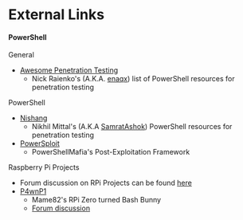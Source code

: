# External Links
#### PowerShell

General
- [Awesome Penetration Testing](https://github.com/enaqx/awesome-pentest)
  - Nick Raienko's (A.K.A. [enaqx](https://github.com/enaqx)) list of PowerShell resources for penetration testing
  
PowerShell
- [Nishang](https://github.com/samratashok/nishang)
  - Nikhil Mittal's (A.K.A [SamratAshok](https://github.com/samratashok)) PowerShell resources for penetration testing
- [PowerSploit](https://github.com/PowerShellMafia/PowerSploit)
  - PowerShellMafia's Post-Exploitation Framework

Raspberry Pi Projects
- Forum discussion on RPi Projects can be found [here](https://forums.hak5.org/topic/39850-pi-projects/?tab=comments#comment-284886)
- [P4wnP1](https://github.com/mame82/P4wnP1)
  - Mame82's RPi Zero turned Bash Bunny
  - [Forum discussion](https://forums.hak5.org/topic/41694-p4wnp1/?tab=comments#comment-296235)
